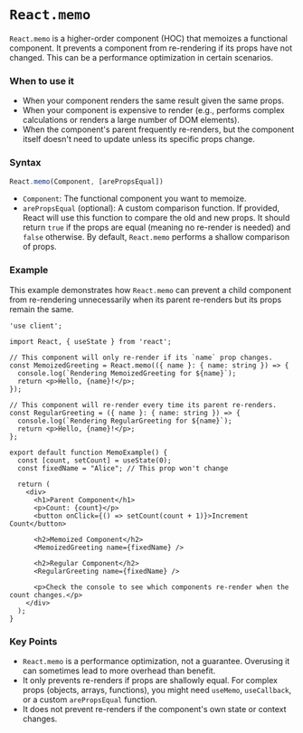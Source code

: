 
# `React.memo`

`React.memo` is a higher-order component (HOC) that memoizes a functional component. It prevents a component from re-rendering if its props have not changed. This can be a performance optimization in certain scenarios.

### When to use it
-   When your component renders the same result given the same props.
-   When your component is expensive to render (e.g., performs complex calculations or renders a large number of DOM elements).
-   When the component's parent frequently re-renders, but the component itself doesn't need to update unless its specific props change.

### Syntax

```typescript
React.memo(Component, [arePropsEqual])
```

-   `Component`: The functional component you want to memoize.
-   `arePropsEqual` (optional): A custom comparison function. If provided, React will use this function to compare the old and new props. It should return `true` if the props are equal (meaning no re-render is needed) and `false` otherwise. By default, `React.memo` performs a shallow comparison of props.

### Example

This example demonstrates how `React.memo` can prevent a child component from re-rendering unnecessarily when its parent re-renders but its props remain the same.

```tsx
'use client';

import React, { useState } from 'react';

// This component will only re-render if its `name` prop changes.
const MemoizedGreeting = React.memo(({ name }: { name: string }) => {
  console.log(`Rendering MemoizedGreeting for ${name}`);
  return <p>Hello, {name}!</p>;
});

// This component will re-render every time its parent re-renders.
const RegularGreeting = ({ name }: { name: string }) => {
  console.log(`Rendering RegularGreeting for ${name}`);
  return <p>Hello, {name}!</p>;
};

export default function MemoExample() {
  const [count, setCount] = useState(0);
  const fixedName = "Alice"; // This prop won't change

  return (
    <div>
      <h1>Parent Component</h1>
      <p>Count: {count}</p>
      <button onClick={() => setCount(count + 1)}>Increment Count</button>

      <h2>Memoized Component</h2>
      <MemoizedGreeting name={fixedName} />

      <h2>Regular Component</h2>
      <RegularGreeting name={fixedName} />

      <p>Check the console to see which components re-render when the count changes.</p>
    </div>
  );
}
```

### Key Points
-   `React.memo` is a performance optimization, not a guarantee. Overusing it can sometimes lead to more overhead than benefit.
-   It only prevents re-renders if props are shallowly equal. For complex props (objects, arrays, functions), you might need `useMemo`, `useCallback`, or a custom `arePropsEqual` function.
-   It does not prevent re-renders if the component's own state or context changes.
